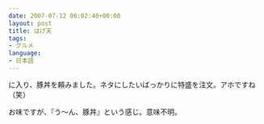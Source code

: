 ```yaml
---
date: 2007-07-12 06:02:40+00:00
layout: post
title: はげ天
tags:
- グルメ
language:
- 日本語
---
```


に入り、豚丼を頼みました。ネタにしたいばっかりに特盛を注文。アホですね（笑）

お味ですが、『う～ん、豚丼』という感じ。意味不明。

